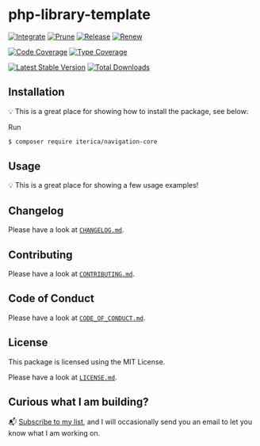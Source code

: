 # php-library-template

[![Integrate](https://github.com/iterica/navigation-core/workflows/Integrate/badge.svg?branch=main)](https://github.com/iterica/navigation-core/actions)
[![Prune](https://github.com/iterica/navigation-core/workflows/Prune/badge.svg?branch=main)](https://github.com/iterica/navigation-core/actions)
[![Release](https://github.com/iterica/navigation-core/workflows/Release/badge.svg?branch=main)](https://github.com/iterica/navigation-core/actions)
[![Renew](https://github.com/iterica/navigation-core/workflows/Renew/badge.svg?branch=main)](https://github.com/iterica/navigation-core/actions)

[![Code Coverage](https://codecov.io/gh/iterica/navigation-core/branch/main/graph/badge.svg)](https://codecov.io/gh/iterica/navigation-core)
[![Type Coverage](https://shepherd.dev/github/iterica/navigation-core/coverage.svg)](https://shepherd.dev/github/iterica/navigation-core)

[![Latest Stable Version](https://poser.pugx.org/iterica/navigation-core/v/stable)](https://packagist.org/packages/iterica/navigation-core)
[![Total Downloads](https://poser.pugx.org/iterica/navigation-core/downloads)](https://packagist.org/packages/iterica/navigation-core)

## Installation

:bulb: This is a great place for showing how to install the package, see below:

Run

```sh
$ composer require iterica/navigation-core
```

## Usage

:bulb: This is a great place for showing a few usage examples!

## Changelog

Please have a look at [`CHANGELOG.md`](CHANGELOG.md).

## Contributing

Please have a look at [`CONTRIBUTING.md`](.github/CONTRIBUTING.md).

## Code of Conduct

Please have a look at [`CODE_OF_CONDUCT.md`](.github/CODE_OF_CONDUCT.md).

## License

This package is licensed using the MIT License.

Please have a look at [`LICENSE.md`](LICENSE.md).

## Curious what I am building?

:mailbox_with_mail: [Subscribe to my list](https://localheinz.com/projects/), and I will occasionally send you an email to let you know what I am working on.
